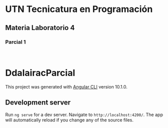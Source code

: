 # UTN Tecnicatura en Programación

## Materia Laboratorio 4
### Parcial 1
<br>

# DdalairacParcial

This project was generated with [Angular CLI](https://github.com/angular/angular-cli) version 10.1.0.

## Development server

Run `ng serve` for a dev server. Navigate to `http://localhost:4200/`. The app will automatically reload if you change any of the source files.
